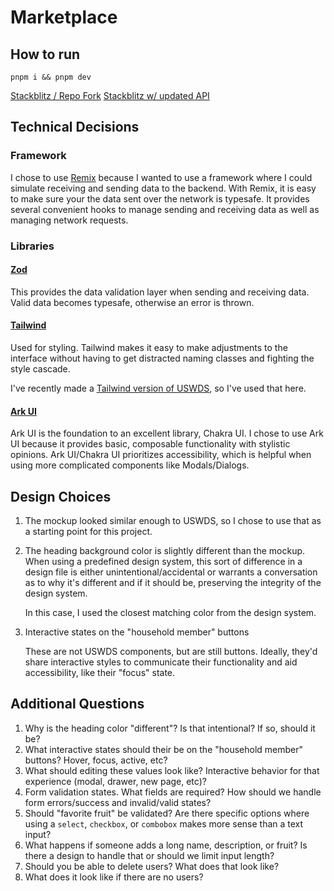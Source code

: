 # Marketplace

## How to run

`pnpm i && pnpm dev`

[Stackblitz / Repo Fork](https://stackblitz.com/github/IHIutch/marketplace)
[Stackblitz w/ updated API](https://stackblitz.com/edit/github-nujzdp)

## Technical Decisions

### Framework
I chose to use [Remix](https://remix.run/) because I wanted to use a framework where I could simulate receiving and sending data to the backend. With Remix, it is easy to make sure your the data sent over the network is typesafe. It provides several convenient hooks to manage sending and receiving data as well as managing network requests.

### Libraries

#### [Zod](https://zodjs.netlify.app/) 

This provides the data validation layer when sending and receiving data. Valid data becomes typesafe, otherwise an error is thrown.

#### [Tailwind](https://tailwindcss.com/)

Used for styling. Tailwind makes it easy to make adjustments to the interface without having to get distracted naming classes and fighting the style cascade.

I've recently made a [Tailwind version of USWDS](https://uswds-tailwind.com/), so I've used that here.

#### [Ark UI](https://ark-ui.com/react/docs/components/dialog)

Ark UI is the foundation to an excellent library, Chakra UI. I chose to use Ark UI because it provides basic, composable functionality with stylistic opinions. Ark UI/Chakra UI prioritizes accessibility, which is helpful when using more complicated components like Modals/Dialogs.

## Design Choices

1. The mockup looked similar enough to USWDS, so I chose to use that as a starting point for this project.
   
2. The heading background color is slightly different than the mockup. When using a predefined design system, this sort of difference in a design file is either unintentional/accidental or warrants a conversation as to why it's different and if it should be, preserving the integrity of the design system.

    In this case, I used the closest matching color from the design system.

3. Interactive states on the "household member" buttons 
    
    These are not USWDS components, but are still buttons. Ideally, they'd share interactive styles to communicate their functionality and aid accessibility, like their "focus" state.

## Additional Questions

1. Why is the heading color "different"? Is that intentional? If so, should it be?
2. What interactive states should their be on the "household member" buttons? Hover, focus, active, etc?
3. What should editing these values look like? Interactive behavior for that experience (modal, drawer, new page, etc)?
4. Form validation states. What fields are required? How should we handle form errors/success and invalid/valid states?
5. Should "favorite fruit" be validated? Are there specific options where using a `select`, `checkbox`, or `combobox` makes more sense than a text input?
6. What happens if someone adds a long name, description, or fruit? Is there a design to handle that or should we limit input length?
7. Should you be able to delete users? What does that look like?
8. What does it look like if there are no users?